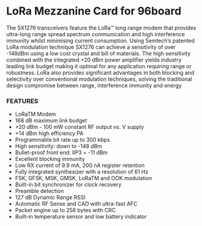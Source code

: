<!--
---
name: LoRa Mezzanine Card for 96board
class: board
type: Mezzanine
description: The SX1276 transceivers feature the LoRa™ long range modem that provides ultra-long range spread spectrum communication and high interference immunity whilst minimizing current consumption.
url: http://linksprite.com/wiki/index.php5?title=LoRa_Mezzanine_Card_for_96board
github: http://linksprite.com/wiki/index.php5?title=LoRa_Mezzanine_Card_for_96board
image: 'link-sprite-lora-mezzanine.png'
pincount: 40
eeprom: no
power:
  '35':
  '37':
ground:
  '1':
  '2':
  '39':
  '40':
pin:
  '8':
    mode: spi
  '10':
    mode: spi
  '12':
    mode: spi
  '14':
    mode: spi
  '23':
    mode: gpio
  '24':
    mode: gpio
  '25':
    mode: gpio
  '26':
    mode: gpio
  '27':
    mode: gpio
  '29':
    mode: gpio
  '30':
    mode: gpio
  '32':
    mode: gpio
-->

# LoRa Mezzanine Card for 96board

The SX1276 transceivers feature the LoRa™ long range modem that provides ultra-long range spread spectrum communication and high interference immunity whilst minimising current consumption. Using Semtech’s patented LoRa modulation technique SX1276 can achieve a sensitivity of over -148dBm using a low cost crystal and bill of materials. The high sensitivity combined with the integrated +20 dBm power amplifier yields industry leading link budget making it optimal for any application requiring range or robustness. LoRa also provides significant advantages in both blocking and selectivity over conventional modulation techniques, solving the traditional design compromise between range, interference immunity and energy

### FEATURES

* LoRaTM Modem
* 168 dB maximum link budget
* +20 dBm - 100 mW constant RF output vs. V supply
* +14 dBm high efficiency PA
* Programmable bit rate up to 300 kbps
* High sensitivity: down to -148 dBm
* Bullet-proof front end: IIP3 = -11 dBm
* Excellent blocking immunity
* Low RX current of 9.9 mA, 200 nA register retention
* Fully integrated synthesizer with a resolution of 61 Hz
* FSK, GFSK, MSK, GMSK, LoRaTM and OOK modulation
* Built-in bit synchronizer for clock recovery
* Preamble detection
* 127 dB Dynamic Range RSSI
* Automatic RF Sense and CAD with ultra-fast AFC
* Packet engine up to 256 bytes with CRC
* Built-in temperature sensor and low battery indicator
